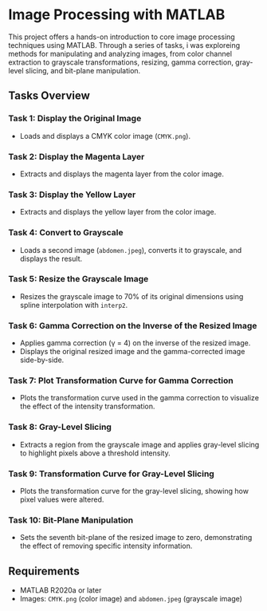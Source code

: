 # Image Processing with MATLAB

This project offers a hands-on introduction to core image processing techniques using MATLAB. Through a series of tasks, i was exploreing methods for manipulating and analyzing images, from color channel extraction to grayscale transformations, resizing, gamma correction, gray-level slicing, and bit-plane manipulation.

## Tasks Overview

### Task 1: Display the Original Image
- Loads and displays a CMYK color image (`CMYK.png`).
  
### Task 2: Display the Magenta Layer
- Extracts and displays the magenta layer from the color image.

### Task 3: Display the Yellow Layer
- Extracts and displays the yellow layer from the color image.

### Task 4: Convert to Grayscale
- Loads a second image (`abdomen.jpeg`), converts it to grayscale, and displays the result.

### Task 5: Resize the Grayscale Image
- Resizes the grayscale image to 70% of its original dimensions using spline interpolation with `interp2`.

### Task 6: Gamma Correction on the Inverse of the Resized Image
- Applies gamma correction (γ = 4) on the inverse of the resized image. 
- Displays the original resized image and the gamma-corrected image side-by-side.

### Task 7: Plot Transformation Curve for Gamma Correction
- Plots the transformation curve used in the gamma correction to visualize the effect of the intensity transformation.

### Task 8: Gray-Level Slicing
- Extracts a region from the grayscale image and applies gray-level slicing to highlight pixels above a threshold intensity.

### Task 9: Transformation Curve for Gray-Level Slicing
- Plots the transformation curve for the gray-level slicing, showing how pixel values were altered.

### Task 10: Bit-Plane Manipulation
- Sets the seventh bit-plane of the resized image to zero, demonstrating the effect of removing specific intensity information.

## Requirements
- MATLAB R2020a or later
- Images: `CMYK.png` (color image) and `abdomen.jpeg` (grayscale image)
